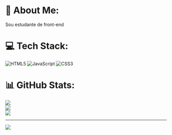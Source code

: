 # 💫 About Me:
Sou estudante de front-end


# 💻 Tech Stack:
![HTML5](https://img.shields.io/badge/html5-%23E34F26.svg?style=flat&logo=html5&logoColor=white) ![JavaScript](https://img.shields.io/badge/javascript-%23323330.svg?style=flat&logo=javascript&logoColor=%23F7DF1E) ![CSS3](https://img.shields.io/badge/css3-%231572B6.svg?style=flat&logo=css3&logoColor=white)
# 📊 GitHub Stats:
![](https://github-readme-stats.vercel.app/api?username=Vinicius0421&theme=merko&hide_border=false&include_all_commits=false&count_private=false)<br/>
![](https://github-readme-streak-stats.herokuapp.com/?user=Vinicius0421&theme=merko&hide_border=false)<br/>
![](https://github-readme-stats.vercel.app/api/top-langs/?username=Vinicius0421&theme=merko&hide_border=false&include_all_commits=false&count_private=false&layout=compact)

---
[![](https://visitcount.itsvg.in/api?id=Vinicius0421&icon=0&color=3)](https://visitcount.itsvg.in)

<!-- Proudly created with GPRM ( https://gprm.itsvg.in ) -->